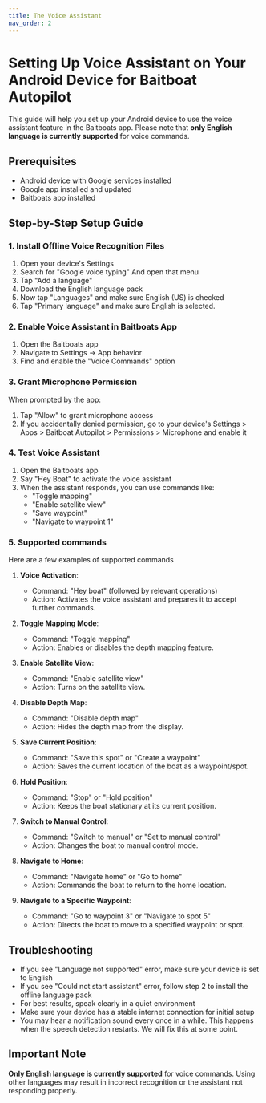 ```yaml
---
title: The Voice Assistant
nav_order: 2
---
```


# Setting Up Voice Assistant on Your Android Device for Baitboat Autopilot

This guide will help you set up your Android device to use the voice assistant feature in the Baitboats app. Please note that **only English language is currently supported** for voice commands.

## Prerequisites
- Android device with Google services installed
- Google app installed and updated
- Baitboats app installed

## Step-by-Step Setup Guide

### 1. Install Offline Voice Recognition Files

1. Open your device's Settings
2. Search for "Google voice typing" And open that menu
3. Tap "Add a language"
4. Download the English language pack
5. Now tap "Languages" and make sure English (US) is checked
6. Tap "Primary language" and make sure English is selected.

### 2. Enable Voice Assistant in Baitboats App
1. Open the Baitboats app
2. Navigate to Settings -> App behavior
3. Find and enable the "Voice Commands" option

### 3. Grant Microphone Permission
When prompted by the app:
1. Tap "Allow" to grant microphone access
2. If you accidentally denied permission, go to your device's Settings > Apps > Baitboat Autopilot > Permissions > Microphone and enable it

### 4. Test Voice Assistant
1. Open the Baitboats app
2. Say "Hey Boat" to activate the voice assistant
3. When the assistant responds, you can use commands like:
    - "Toggle mapping"
    - "Enable satellite view"
    - "Save waypoint"
    - "Navigate to waypoint 1"

### 5. Supported commands
Here are a few examples of supported commands

1. **Voice Activation**:
    - Command: "Hey boat" (followed by relevant operations)
    - Action: Activates the voice assistant and prepares it to accept further commands.

2. **Toggle Mapping Mode**:
    - Command: "Toggle mapping"
    - Action: Enables or disables the depth mapping feature.

3. **Enable Satellite View**:
    - Command: "Enable satellite view"
    - Action: Turns on the satellite view.

4. **Disable Depth Map**:
    - Command: "Disable depth map"
    - Action: Hides the depth map from the display.

5. **Save Current Position**:
    - Command: "Save this spot" or "Create a waypoint"
    - Action: Saves the current location of the boat as a waypoint/spot.

6. **Hold Position**:
    - Command: "Stop" or "Hold position"
    - Action: Keeps the boat stationary at its current position.

7. **Switch to Manual Control**:
    - Command: "Switch to manual" or "Set to manual control"
    - Action: Changes the boat to manual control mode.

8. **Navigate to Home**:
    - Command: "Navigate home" or "Go to home"
    - Action: Commands the boat to return to the home location.

9. **Navigate to a Specific Waypoint**:
    - Command: "Go to waypoint 3" or "Navigate to spot 5"
    - Action: Directs the boat to move to a specified waypoint or spot.

## Troubleshooting
- If you see "Language not supported" error, make sure your device is set to English
- If you see "Could not start assistant" error, follow step 2 to install the offline language pack
- For best results, speak clearly in a quiet environment
- Make sure your device has a stable internet connection for initial setup
- You may hear a notification sound every once in a while. This happens when the speech detection restarts. We will fix this at some point.

## Important Note
**Only English language is currently supported** for voice commands. Using other languages may result in incorrect recognition or the assistant not responding properly.

